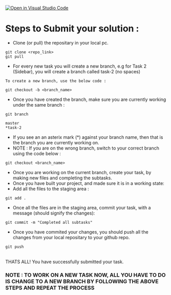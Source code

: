 [![Open in Visual Studio Code](https://classroom.github.com/assets/open-in-vscode-c66648af7eb3fe8bc4f294546bfd86ef473780cde1dea487d3c4ff354943c9ae.svg)](https://classroom.github.com/online_ide?assignment_repo_id=9516586&assignment_repo_type=AssignmentRepo)
# Steps to Submit your solution :

- Clone (or pull) the repositary in your local pc.
```
git clone <repo_link>
git pull
```

- For every new task you will create a new branch, e.g for Task 2 (Sidebar), you will create a branch called task-2 (no spaces)
```
To create a new branch, use the below code :

git checkout -b <branch_name>
```

- Once you have created the branch, make sure you are currently working under the same branch :
```
git branch

master
*task-2
```
- If you see an an asterix mark (*) against your branch name, then that is the branch you are currently working on.
- NOTE : If you are on the wrong branch, switch to your correct branch using the code below :
```
git checkout <branch_name>
```
- Once you are working on the current branch, create your task, by making new files and completing the subtasks.
- Once you have built your project, and made sure it is in a working state:
- Add all the files to the staging area :
```
git add .
```
-  Once all the files are in the staging area, commit your task, with a message (should signify the changes):
```
git commit -m "Completed all subtasks"
```
- Once you have commited your changes, you should push all the changes from your local repositary to your github repo.
```
git push
```
<br>
THATS ALL! You have successfully submitted your task.
<br>
<h3> NOTE : TO WORK ON A NEW TASK NOW, ALL YOU HAVE TO DO IS CHANGE TO A NEW BRANCH BY FOLLOWING THE ABOVE STEPS AND REPEAT THE PROCESS <h3>
